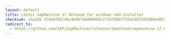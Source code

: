 ```yaml
---
layout: default
title: Latest SapMachine 17 Release for windows-x64-installer
checksum: sha256 474e9f82cd6c46db7d4d0099dc272bf6bb77554109739108de40535cb83a4d89
redirect_to:
  - https://github.com/SAP/SapMachine/releases/download/sapmachine-17.0.8.1/sapmachine-jre-17.0.8.1_windows-x64_bin.msi
---
```

